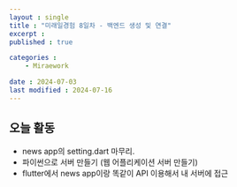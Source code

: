 ```yaml
---
layout : single
title : "미래일경험 8일차 - 백엔드 생성 및 연결"
excerpt :
published : true

categories : 
    - Miraework

date : 2024-07-03
last modified : 2024-07-16
---
```

## 오늘 활동 
+ news app의 setting.dart 마무리. 
+ 파이썬으로 서버 만들기 (웹 어플리케이션 서버 만들기)
+ flutter에서 news app이랑 똑같이 API 이용해서 내 서버에 접근